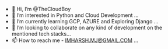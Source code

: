 - 👋 Hi, I’m @TheCloudBoy
- 👀 I’m interested in Python and Cloud Development ...
- 🌱 I’m currently learning GCP, AZURE and Exploring Django ...
- 💞️ I’m looking to collaborate on any kind of development on the mentioned tech stacks...
- 📫 How to reach me - IMHARSH.MJ@GMAIL.COM ...

<!---
TheCloudBoy/TheCloudBoy is a ✨ special ✨ repository because its `README.md` (this file) appears on your GitHub profile.
You can click the Preview link to take a look at your changes.
--->

